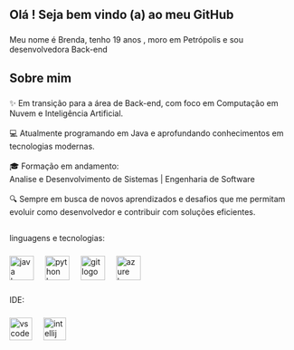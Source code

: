 <h2 align="left">Olá ! Seja bem vindo (a) ao meu GitHub</h2>

###

<p align="left">Meu nome é Brenda, tenho 19 anos , moro em Petrópolis e sou desenvolvedora Back-end</p>

###

<h2 align="left">Sobre mim</h2>

###

<p align="left">✨ Em transição para a área de Back-end, com foco em Computação em Nuvem e Inteligência Artificial.<br><br>💻 Atualmente programando em Java e aprofundando conhecimentos em tecnologias modernas.<br><br>🎓 Formação em andamento:<br>Analise e Desenvolvimento de Sistemas | Engenharia de Software<br><br>🔍 Sempre em busca de novos aprendizados e desafios que me permitam evoluir como desenvolvedor e contribuir com soluções eficientes.</p>

###

<h2 align="left"></h2>

###

<p align="left">linguagens e tecnologias:</p>

###

<div align="left">
  <img src="https://cdn.jsdelivr.net/gh/devicons/devicon/icons/java/java-original.svg" height="43" alt="java logo"  />
  <img width="12" />
  <img src="https://cdn.jsdelivr.net/gh/devicons/devicon/icons/python/python-original.svg" height="43" alt="python logo"  />
  <img width="12" />
  <img src="https://cdn.jsdelivr.net/gh/devicons/devicon/icons/git/git-original.svg" height="43" alt="git logo"  />
  <img width="12" />
  <img src="https://cdn.jsdelivr.net/gh/devicons/devicon/icons/azure/azure-original.svg" height="43" alt="azure logo"  />
</div>

###

<p align="left">IDE:</p>

###

<div align="left">
  <img src="https://cdn.jsdelivr.net/gh/devicons/devicon/icons/vscode/vscode-original.svg" height="40" alt="vscode logo"  />
  <img width="12" />
  <img src="https://cdn.jsdelivr.net/gh/devicons/devicon/icons/intellij/intellij-original.svg" height="40" alt="intellij logo"  />
</div>

###
